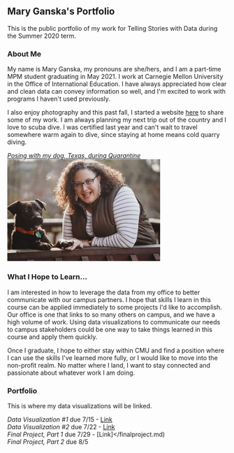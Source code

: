 ## **Mary Ganska's Portfolio**
This is the public portfolio of my work for Telling Stories with Data during the Summer 2020 term.

### About Me
My name is Mary Ganska, my pronouns are she/hers, and I am a part-time MPM student graduating in May 2021. I work at Carnegie Mellon University in the Office of International Education. I have always appreciated how clear and clean data can convey information so well, and I'm excited to work with programs I haven't used previously. 

I also enjoy photography and this past fall, I started a website <a href="https://www.maryganska.com/" target="_blank">here</a> to share some of my work. I am always planning my next trip out of the country and I love to scuba dive. I was certified last year and can't wait to travel somewhere warm again to dive, since staying at home means cold quarry diving.

<u><i>Posing with my dog, Texas, during Quarantine</i></u>
<br>
<img src="DSC04423.JPG" alt="drawing" width="350"/>

### What I Hope to Learn...
I am interested in how to leverage the data from my office to better communicate with our campus partners. I hope that skills I learn in this course can be applied immediately to some projects I'd like to accomplish. Our office is one that links to so many others on campus, and we have a high volume of work. Using data visualizations to communicate our needs to campus stakeholders could be one way to take things learned in this course and apply them quickly. 

Once I graduate, I hope to either stay within CMU and find a position where I can use the skills I've learned more fully, or I would like to move into the non-profit realm. No matter where I land, I want to stay connected and passionate about whatever work I am doing.

### Portfolio
This is where my data visualizations will be linked.

_Data Visualization #1_ due 7/15 - [Link](/datavis1.md)<br>
_Data Visualization #2_ due 7/22 - [Link](/datavis2.md)<br>
_Final Project, Part 1_ due 7/29 - [Link]</finalproject.md)<br>
_Final Project, Part 2_ due 8/5
